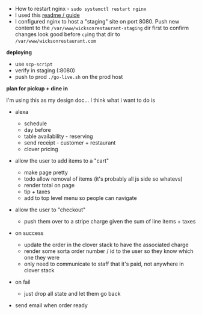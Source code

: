 - How to restart nginx - `sudo systemctl restart nginx`
- I used this [readme / guide](https://medium.com/@jgefroh/a-guide-to-using-nginx-for-static-websites-d96a9d034940)
- I configured nginx to host a "staging" site on port 8080. Push new content to the `/var/www/wicksonrestaurant-staging` dir first to confirm changes look good before `cp`ing that dir to `/var/www/wicksonrestaurant.com`

__deploying__
- use `scp-script`
- verify in staging (:8080)
- push to prod `./go-live.sh` on the prod host


__plan for pickup + dine in__

I'm using this as my design doc...
I think what i want to do is


- alexa
  - schedule
  - day before
  - table availability - reserving
  - send receipt - customer + restaurant
  - clover pricing

- allow the user to add items to a "cart"
  - make page pretty
  - todo allow removal of items (it's probably all js side so whatevs)
  - render total on page
  - tip + taxes
  - add to top level menu so people can navigate

- allow the user to "checkout"
  - push them over to a stripe charge given the sum of line items + taxes
- on success
  - update the order in the clover stack to have the associated charge
  - render some sorta order number / id to the user so they know which one they were
  - only need to communicate to staff that it's paid, not anywhere in clover stack
- on fail
  - just drop all state and let them go back

- send email when order ready
